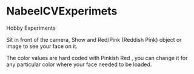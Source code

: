 # NabeelCVExperimets
Hobby Experiments

Sit in front of the camera, Show and Red/Pink (Reddish Pink) object or image to see your face on it.

The color values are hard coded with Pinkish Red , you can change it for any particular color where your face needed to be loaded. 
